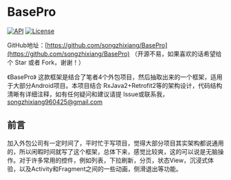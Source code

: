 # BasePro

[![API](https://img.shields.io/badge/API-19%2B-brightgreen.svg?style=flat)](https://android-arsenal.com/api?level=19)
[![License](https://img.shields.io/badge/License-Apache%202.0-blue.svg)](https://opensource.org/licenses/Apache-2.0)

GitHub地址：[https://github.com/songzhixiang/BasePro](https://github.com/songzhixiang/BasePro)
（开源不易，如果喜欢的话希望给个 Star 或者 Fork，谢谢！）

《BasePro》 这款框架是结合了笔者4个外包项目，然后抽取出来的一个框架，适用于大部分Android项目。本项目结合 RxJava2+Retrofit2等的架构设计，代码结构清晰有详细注释，如有任何疑问和建议请提 Issue或联系我，songzhixiang960425@gmail.com



## 前言

加入外包公司有一定时间了，平时忙于写项目，觉得大部分项目其实架构都说通用的，所以闲暇时间就写了这个框架，总体下来，感觉比较爽，这的可以说是无脑操作。对于许多常用的控件，例如列表，下拉刷新，分页，状态View，沉浸式体验，以及Activity和Fragment之间的一些动画，侧滑退出等功能。
